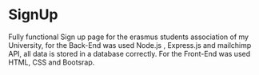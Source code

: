 # SignUp
Fully functional Sign up page for the erasmus students association of my University, for the Back-End was used Node.js , Express.js and mailchimp API, all data is stored in a database correctly. For the Front-End was used HTML, CSS and Bootsrap.
